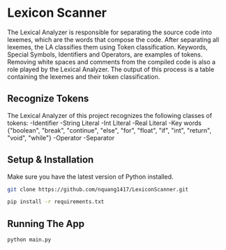 # Lexicon Scanner

The Lexical Analyzer is responsible for separating the source code into lexemes, which are the words that compose the code. After separating all lexemes, the LA classifies them using Token classification. Keywords, Special Symbols, Identifiers and Operators, are examples of tokens. Removing white spaces and comments from the compiled code is also a role played by the Lexical Analyzer. The output of this process is a table containing the lexemes and their token classification.

## Recognize Tokens
The Lexical Analyzer of this project recognizes the following classes of tokens:
-Identifier 
-String Literal 
-Int Literal 
-Real Literal 
-Key words {"boolean", "break", "continue", "else", "for", "float", "if", "int", "return", "void", "while"} -Operator 
-Separator 

## Setup & Installation

Make sure you have the latest version of Python installed.

```bash
git clone https://github.com/nquang1417/LexiconScanner.git
```

```bash
pip install -r requirements.txt
```

## Running The App

```bash
python main.py
```

